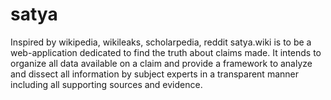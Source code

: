 # satya
Inspired by wikipedia, wikileaks, scholarpedia, reddit satya.wiki is to be a web-application dedicated to find the truth about claims made. It intends to organize all data available on a claim and provide a framework to analyze and dissect all information by subject experts in a transparent manner including all supporting sources and evidence.
